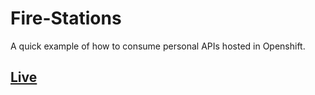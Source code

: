 # Fire-Stations

A quick example of how to consume personal APIs hosted in Openshift.

## [Live](http://ricardo-c-oliveira.github.io/Fire-Stations/dist/)
